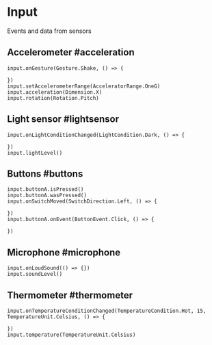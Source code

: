 # Input

Events and data from sensors

## Accelerometer #acceleration

```cards
input.onGesture(Gesture.Shake, () => {

})
input.setAccelerometerRange(AcceleratorRange.OneG)
input.acceleration(Dimension.X)
input.rotation(Rotation.Pitch)

```

## Light sensor #lightsensor

```cards
input.onLightConditionChanged(LightCondition.Dark, () => {

})
input.lightLevel()
```

## Buttons #buttons

```cards
input.buttonA.isPressed()
input.buttonA.wasPressed()
input.onSwitchMoved(SwitchDirection.Left, () => {

})
input.buttonA.onEvent(ButtonEvent.Click, () => {

})
```

## Microphone #microphone

```cards
input.onLoudSound(() => {})
input.soundLevel()
```

## Thermometer #thermometer

```cards
input.onTemperatureConditionChanged(TemperatureCondition.Hot, 15, TemperatureUnit.Celsius, () => {
	
})
input.temperature(TemperatureUnit.Celsius)
```
